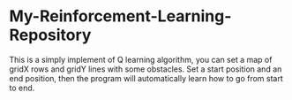 # My-Reinforcement-Learning-Repository
This is a simply implement of Q learning algorithm, you can set a map of gridX rows and gridY lines with some obstacles. Set a start position and an end position, then the program will automatically learn how to go from start to end. 

